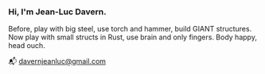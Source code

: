 ### Hi, I'm Jean-Luc Davern. 

Before, play with big steel, use torch and hammer, build GIANT structures. Now play with small structs in Rust, use brain and only fingers. Body happy, head ouch.

:mailbox_with_mail: [davernjeanluc@gmail.com](mailto:davernjeanluc@gmail.com)

